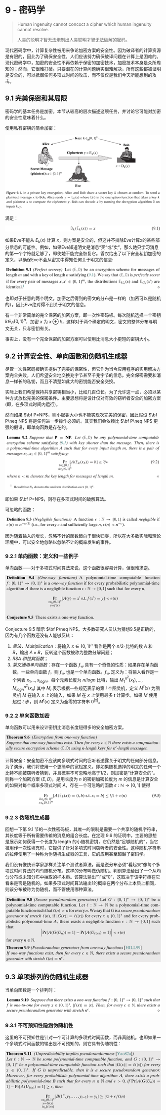 # 9 - 密码学

> Human ingenuity cannot concoct a cipher which human ingenuity cannot resolve.
>
> 人类的聪明才智无法炮制出人类聪明才智无法破解的密码。

现代密码学中，计算复杂性被用来争论加密方案的安全性。因为破译者的计算资源是有限的，因此为了确保安全性，人们应该努力确保破译问题在计算上是困难的。现代密码学中，加密的安全性不再依赖于保密的加密技术，加密技术本身是众所周知的；然而，它很难打破。只要潜在的计算问题确实很难解决，所有这些都被证明是安全的，可以抵御任何多项式时间的攻击，而不仅仅是我们今天所能想到的攻击。

## 9.1 完美保密和其局限

密码学的基本任务是加密。本节从较高的层次描述这项任务，并讨论它可能对加密的安全性意味着什么。

使用私有密钥的简单加密：

<img src="note.assets/image-20210522103010471.png" alt="image-20210522103010471" style="zoom:50%;" />

满足：

<img src="note.assets/image-20210522103051296.png" alt="image-20210522103051296" style="zoom:50%;" />

如果Eve不能从 $E_k(x)$ 计算 $x$，则方案是安全的，但这并不排除Eve计算x的某些部分信息的可能性。例如，如果Eve知道明文是消息“买”或“卖”，那么她只学习消息的第一个字符就足够了，即使她不能完全恢复它。香农给出了以下安全私钥加密的定义，以确保Eve不会从密文中得知任何关于明文的信息:

<img src="note.assets/image-20210522103404969.png" alt="image-20210522103404969" style="zoom:50%;" /><img src="note.assets/image-20210522103413623.png" alt="image-20210522103413623" style="zoom:50%;" />

也即对于任意的两个明文，加密之后得到的密文的分布是一样的（加密可以是随机的），因此Eve绝对得不到关于明文的信息。

有一个非常简单的完全保密的加密方案，即一次性密码板。每次随机选择一个密钥 $k\in_R\{0,1\}^n$，加密 $x$ 为 $x\oplus k$，这样对于两个确定的明文，密文的整体分布与明文无关，只与密钥有关。

事实上，没有一个完全保密的加密方案可以使用比消息大小更短的密钥大小。

## 9.2 计算安全性、单向函数和伪随机生成器

尽管一次性密码板确实提供了完美的保密性，但它作为当今应用程序的实用解决方案完全失败，人们希望安全地交换兆字节甚至千兆字节的信息。完全保密需要和消息一样长的私钥，而且不清楚如此大的密钥能否安全交换。

实际上我们希望保持共享密钥相当小，比如几百位长。为了允许这一点，必须以某种方式放松完美的保密条件。主要思想将是设计仅对有效的窃听者安全的加密方案(即，在多项式时间内运行)。

然而如果 $\bf P=NP$，则小密钥大小也不能实现次完美的保密，因此假设 $\bf P\neq NP$ 将是任何进一步操作必须的。其实我们会依赖比 $\bf P\neq NP$ 更强的假设，即单向函数是存在的。

<img src="note.assets/image-20210522124800001.png" alt="image-20210522124800001" style="zoom:50%;" />

即如果 $\bf P=NP$，则存在多项式时间的破解算法。

可忽略的函数：

<img src="note.assets/image-20210522125135122.png" alt="image-20210522125135122" style="zoom:50%;" />

因为随着输入的增长，忽略不计的函数趋向于很快归零，所以在大多数实际和理论环境中，可以安全地忽略以忽略不计的概率发生的事件。

### 9.2.1 单向函数：定义和一些例子

单向函数——对于多项式时间算法来说，这个函数很容易计算，但很难求逆。

<img src="note.assets/image-20210522130044836.png" alt="image-20210522130044836" style="zoom:50%;" />

Conjecture 9.5 暗示 $\bf P\neq NP$。大多数研究人员认为猜想9.5是正确的，因为有几个函数还没有人能够反转：

1. *乘法，Multiplication*：将输入 $x\in\{0,1\}^n$ 看作是两个 $n/2$-比特的数 $A$ 和 $B$，输出 $A\times B$，反转这个函数被称为整数分解问题；
2. *RSA 和拉宾函数*；
3. *莱文通用单向函数*：存在一个函数 $f_{\mathcal{U}}$ 具有一个奇怪的性质：如果存在单向函数，一些单向函数 $f$，则 $f_{\mathcal{U}}$ 也是一个单向函数。$f_{\mathcal{U}}$ 定义为：将输入看作是一个列表 $x_1,..,x_{logn}$，每个元素长度为 $n/logn$ 比特，输出 $M_1^{n^2}(x_1),...,M_{logn}^{n^2}(x_n)$ 其中 $M_i$ 表示根据一些规范表示的第 $i$ 个图灵机，定义 $M^t(x)$ 为图灵机 $M$ 在输入 $x$ 上的输入，如果 $M$ 在 $x$ 上使用最多 $t$ 计算步。如果 $M$ 使用超过 $t$ 步，则 $M^t(x)$ 定义为全零的字符串 $0^{|x|}$。

### 9.2.2 单向函数加密

单向函数可以用来设计密钥比消息长度短得多的安全加密方案。

<img src="note.assets/image-20210522134437766.png" alt="image-20210522134437766" style="zoom:50%;" />

计算安全：安全加密不应该向多项式时间的窃听者透露关于明文的任何部分信息。为了演示，我们将使用一个更简单的宽松定义，即如果随机选择的明文的任何一个比特不能被窃听者猜到，并且概率不可忽略地高于1/2，则加密是“计算安全的”。则称一个加密方案 $(E,D)$，是用长度为 $n$ 的密钥加密长度为 $m$ 的信息是计算安全的如果对每个概率多项式时间 $A$，存在一个可忽略的函数 $\epsilon:\mathbb{N}\rightarrow[0,1]$ 使得

<img src="note.assets/image-20210522134934302.png" alt="image-20210522134934302" style="zoom:50%;" />

### 9.2.3 伪随机生成器

回想一下第 9.1 节的一次性密码板，其唯一的限制是需要一个共享的随机字符串，其长度等于所有需要传输的消息的组合长度。在定理 9.6 的证明中，主要的思想是展示如何获得一个长度为 length 的小随机密钥，它仍然是“足够随机的”，当它被用作一次性填充时，它提供了针对多项式时间窃听者的安全性。这种随机字符串的拉伸使用了一种称为伪随机生成器的工具，它的应用甚至超越了密码学。

我们没有像统计学家那样关注单个测试者算法，而是说分布必须“看起来”像每个多项式时间算法的均匀随机分布。这样的分布叫做伪随机。判别算法给出了一个从均匀分布或未知分布中抽取的样本串。该算法输出“1”或“0”，这取决于该字符串在它看来是否是随机的。如果多项式时间算法输出1的概率在两个分布上本质上相同，则该分布被称为伪随机，而不管使用哪种算法。

<img src="note.assets/image-20210522140236953.png" alt="image-20210522140236953" style="zoom:50%;" />

## 9.3 单项排列的伪随机生成器

当单向函数是一个排列时：

<img src="note.assets/image-20210522140706689.png" alt="image-20210522140706689" style="zoom:50%;" />

### 9.3.1 不可预知性隐涵伪随机性

这里的不可预知性是针对一个可计算的多项式时间函数，而非真随机。也即如果一个多项式时间函数的输出是不可预知的，则它具有伪随机性：

<img src="note.assets/image-20210522141622655.png" alt="image-20210522141622655" style="zoom:50%;" />

